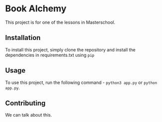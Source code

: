 # Book Alchemy
This project is for one of the lessons in Masterschool.

## Installation

To install this project, simply clone the repository and install the dependencies in requirements.txt using `pip`

## Usage

To use this project, run the following command - `python3 app.py` or `python app.py`.

## Contributing

We can talk about this. 

